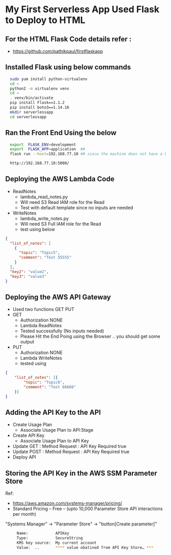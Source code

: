# My First Serverless App Used Flask to Deploy to HTML

## For the HTML Flask Code details refer :
- https://github.com/pathikpaul/firstflaskapp

## Installed Flask using below commands
```bash
  sudo yum install python-virtualenv
  cd ~
  python2 -m virtualenv venv
  cd ~
  . venv/bin/activate
  pip install Flask==1.1.2
  pip install boto3==1.14.16
  mkdir serverlessapp
  cd serverlessapp
```
## Ran the Front End Using the below
```bash
  export  FLASK_ENV=development
  export  FLASK_APP=application  ##
  flask run --host=192.168.77.10 ## since the machine does not have a browser I had to use below flask command instead of "flask run"
```
```bash
  http://192.168.77.10:5000/
```
## Deploying the AWS Lambda Code
- ReadNotes
     - lambda_read_notes.py
     - Will need S3 Read IAM role for the Read
     - Test with default template since no inputs are needed
- WriteNotes
     - lambda_write_notes.py
     - Will need S3 Full IAM role for the Read
     - test using below 
```json
{
  "list_of_notes": [
    {
      "topic": "Topic5",
      "comment": "Test 55555"
    }
  ],
  "key2": "value2",
  "key3": "value3"
}
```
## Deploying the AWS API Gateway
- Used two functions GET PUT
- GET
    - Authorization NONE
    - Lambda ReadNotes
    - Tested successfully (No inputs needed)
    - Please Hit the End Poing using the Browser .. you should get some output
- PUT
    - Authorization NONE
    - Lambda WriteNotes
    - tested using
```json
{
	"list_of_notes": [{
		"topic": "Topic6",
		"comment": "Test 66666"
	}]
}
```
## Adding the API Key to the API
- Create Usage Plan
   - Associate Usage Plan to API:Stage
- Create API Key
   - Associate Usage Plan to API Key
- Update GET  : Method Request : API Key Required true
- Update POST : Method Request : API Key Required true
- Deploy API 
## Storing the API Key in the AWS SSM Parameter Store
Ref:
- https://aws.amazon.com/systems-manager/pricing/
- Standard Pricing – Free – (upto 10,000 Parameter Store API interactions per month)

"Systems Manager" -> "Parameter Store" -> "button[Create parameter]"
```bash
     Name:            APIKey
     Type:            SecureString
     KMS key source:  My current account
     Value:  ..       **** value obatined from API Key Store… ***
```
